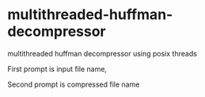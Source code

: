 # multithreaded-huffman-decompressor
multithreaded huffman decompressor using posix threads

First prompt is input file name,

Second prompt is compressed file name
